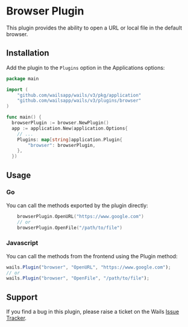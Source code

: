 # Browser Plugin

This plugin provides the ability to open a URL or local file in the default
browser.

## Installation

Add the plugin to the `Plugins` option in the Applications options:

```go
package main

import (
    "github.com/wailsapp/wails/v3/pkg/application"
    "github.com/wailsapp/wails/v3/plugins/browser"
)

func main() {
  browserPlugin := browser.NewPlugin()
  app := application.New(application.Options{
    // ...
    Plugins: map[string]application.Plugin{
        "browser": browserPlugin,
    },
  })
```

## Usage

### Go

You can call the methods exported by the plugin directly:

```go
    browserPlugin.OpenURL("https://www.google.com")
    // or
    browserPlugin.OpenFile("/path/to/file")
```

### Javascript

You can call the methods from the frontend using the Plugin method:

```js
wails.Plugin("browser", "OpenURL", "https://www.google.com");
// or
wails.Plugin("browser", "OpenFile", "/path/to/file");
```

## Support

If you find a bug in this plugin, please raise a ticket on the Wails
[Issue Tracker](https://github.com/wailsapp/wails/issues).
